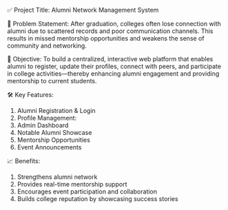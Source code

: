 ✅ Project Title:
Alumni Network Management System

🧩 Problem Statement:
After graduation, colleges often lose connection with alumni due to scattered records and poor communication channels. This results in missed mentorship opportunities and weakens the sense of community and networking.

🎯 Objective:
To build a centralized, interactive web platform that enables alumni to register, update their profiles, connect with peers, and participate in college activities—thereby enhancing alumni engagement and providing mentorship to current students.

🛠️ Key Features:
1. Alumni Registration & Login
2. Profile Management:
3. Admin Dashboard
4. Notable Alumni Showcase
5. Mentorship Opportunities
6. Event Announcements

📈 Benefits:
1. Strengthens alumni network
2. Provides real-time mentorship support
3. Encourages event participation and collaboration
4. Builds college reputation by showcasing success stories


